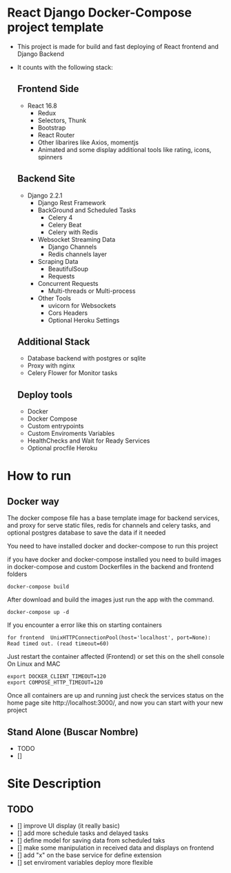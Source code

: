 # React Django Docker-Compose project template

   - This project is made for build and fast deploying of React frontend and Django Backend
   - It counts with the following stack:
  
     ## Frontend Side
       - React 16.8
         - Redux
         - Selectors, Thunk
         - Bootstrap
         - React Router
         - Other libarires like Axios, momentjs
         - Animated and some display additional tools like rating, icons, spinners
      
     ## Backend Site
       - Django 2.2.1
           - Django Rest Framework
         - BackGround and Scheduled Tasks
           - Celery 4
           - Celery Beat
           - Celery with Redis
         - Websocket Streaming Data
           - Django Channels
           - Redis channels layer
         - Scraping Data
           - BeautifulSoup
           - Requests
         - Concurrent Requests
           - Multi-threads or Multi-process
         - Other Tools
           - uvicorn for Websockets
           - Cors Headers
           - Optional Heroku Settings
        
     ## Additional Stack
       - Database backend with postgres or sqlite
       - Proxy with nginx
       - Celery Flower for Monitor tasks

        
     ## Deploy tools
       - Docker 
       - Docker Compose
       - Custom entrypoints
       - Custom Enviroments Variables
       - HealthChecks and Wait for Ready Services
       - Optional procfile Heroku

# How to run

  ## Docker way
  
  The docker compose file has a base template image for backend services, and proxy for serve static files, redis for channels and celery tasks, and optional postgres database to save the data if it needed 

  You need to have installed docker and docker-compose to run this project
     
  if you have docker and docker-compose installed you need to build images in docker-compose and custom Dockerfiles in the backend and frontend folders

    docker-compose build 
      
  After download and build the images just run the app with the command.

    docker-compose up -d
  
  If you encounter a error like this on starting containers 

    for frontend  UnixHTTPConnectionPool(host='localhost', port=None): Read timed out. (read timeout=60)

  Just restart the container affected (Frontend) or set this on the shell console On Linux and MAC

    export DOCKER_CLIENT_TIMEOUT=120
    export COMPOSE_HTTP_TIMEOUT=120

  Once all containers are up and running just check the services status on the home page site http://localhost:3000/, and now you can start with your new project


  ## Stand Alone (Buscar Nombre)
  - TODO
  - []
  
# Site Description


  ## TODO
  - [] improve UI display (it really basic)
  - [] add more schedule tasks and delayed tasks
  - [] define model for saving data from scheduled taks
  - [] make some manipulation in received data and displays on frontend
  - [] add "x" on the base service for define extension
  - [] set enviroment variables deploy more flexible
  